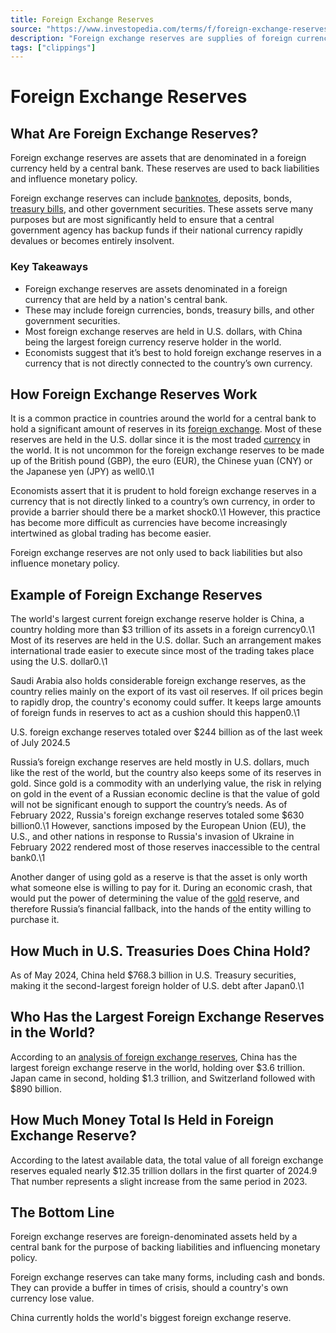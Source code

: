 ```yaml
---
title: Foreign Exchange Reserves
source: "https://www.investopedia.com/terms/f/foreign-exchange-reserves.asp"
description: "Foreign exchange reserves are supplies of foreign currency held by a central bank."
tags: ["clippings"]
---
```


# Foreign Exchange Reserves
## What Are Foreign Exchange Reserves?

Foreign exchange reserves are assets that are denominated in a foreign currency held by a central bank. These reserves are used to back liabilities and influence monetary policy.

Foreign exchange reserves can include [banknotes](https://www.investopedia.com/terms/b/banknote.asp),  deposits,  bonds,  [treasury bills](https://www.investopedia.com/terms/t/treasurybill.asp),  and other government securities. These assets serve many purposes but are most significantly held to ensure that a central government agency has backup funds if their national currency rapidly devalues or becomes entirely insolvent.

### Key Takeaways

- Foreign exchange reserves are assets denominated in a foreign currency that are held by a nation's central bank.
- These may include foreign currencies,  bonds,  treasury bills,  and other government securities.
- Most foreign exchange reserves are held in U.S. dollars,  with China being the largest foreign currency reserve holder in the world.
- Economists suggest that it’s best to hold foreign exchange reserves in a currency that is not directly connected to the country’s own currency.

## How Foreign Exchange Reserves Work

It is a common practice in countries around the world for a central bank to hold a significant amount of reserves in its [foreign exchange](https://www.investopedia.com/terms/f/forex.asp). Most of these reserves are held in the U.S. dollar since it is the most traded [currency](https://www.investopedia.com/terms/c/currency.asp) in the world. It is not uncommon for the foreign exchange reserves to be made up of the British pound (GBP),  the euro (EUR),  the Chinese yuan (CNY) or the Japanese yen (JPY) as well0.\1

Economists assert that it is prudent to hold foreign exchange reserves in a currency that is not directly linked to a country’s own currency,  in order to provide a barrier should there be a market shock0.\1 However,  this practice has become more difficult as currencies have become increasingly intertwined as global trading has become easier.

Foreign exchange reserves are not only used to back liabilities but also influence monetary policy﻿.

## Example of Foreign Exchange Reserves

The world's largest current foreign exchange reserve holder is China,  a country holding more than $3 trillion of its assets in a foreign currency0.\1 Most of its reserves are held in the U.S. dollar. Such an arrangement makes international trade easier to execute since most of the trading takes place using the U.S. dollar0.\1

Saudi Arabia also holds considerable foreign exchange reserves,  as the country relies mainly on the export of its vast oil reserves. If oil prices begin to rapidly drop,  the country's economy could suffer. It keeps large amounts of foreign funds in reserves to act as a cushion should this happen0.\1

U.S. foreign exchange reserves totaled over $244 billion as of the last week of July 2024.5

Russia’s foreign exchange reserves are held mostly in U.S. dollars,  much like the rest of the world,  but the country also keeps some of its reserves in gold. Since gold is a commodity with an underlying value,  the risk in relying on gold in the event of a Russian economic decline is that the value of gold will not be significant enough to support the country’s needs. As of February 2022,  Russia's foreign exchange reserves totaled some $630 billion0.\1 However,  sanctions imposed by the European Union (EU),  the U.S.,  and other nations in response to Russia's invasion of Ukraine in February 2022 rendered most of those reserves inaccessible to the central bank0.\1

Another danger of using gold as a reserve is that the asset is only worth what someone else is willing to pay for it. During an economic crash,  that would put the power of determining the value of the [gold](https://www.investopedia.com/articles/basics/08/invest-in-gold.asp) reserve,  and therefore Russia’s financial fallback,  into the hands of the entity willing to purchase it.

## How Much in U.S. Treasuries Does China Hold?

As of May 2024,  China held $768.3 billion in U.S. Treasury securities,  making it the second-largest foreign holder of U.S. debt after Japan0.\1

## Who Has the Largest Foreign Exchange Reserves in the World?

According to an [analysis of foreign exchange reserves](https://www.investopedia.com/articles/investing/033115/10-countries-biggest-forex-reserves.asp),  China has the largest foreign exchange reserve in the world,  holding over $3.6 trillion. Japan came in second,    holding $1.3 trillion,  and Switzerland followed with $890 billion.

## How Much Money Total Is Held in Foreign Exchange Reserve?

According to the latest available data,  the total value of all foreign exchange reserves equaled nearly $12.35 trillion dollars in the first quarter of 2024.9 That number represents a slight increase from the same period in 2023.

## The Bottom Line

Foreign exchange reserves are foreign-denominated assets held by a central bank for the purpose of backing liabilities and influencing monetary policy.

Foreign exchange reserves can take many forms,  including cash and bonds. They can provide a buffer in times of crisis,  should a country's own currency lose value.

China currently holds the world's biggest foreign exchange reserve.
